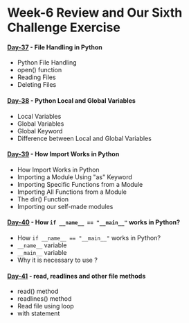 # Week-6 Review and Our Sixth Challenge Exercise

#### [Day-37](https://github.com/hamzaiftkhar/100-Days-of-Code-with-Python/tree/main/Day-37) - File Handling in Python

- Python File Handling
- open() function
- Reading Files
- Deleting Files

#### [Day-38](https://github.com/hamzaiftkhar/100-Days-of-Code-with-Python/tree/main/Day-38) - Python Local and Global Variables

- Local Variables
- Global Variables
- Global Keyword
- Difference between Local and Global Variables

#### [Day-39](https://github.com/hamzaiftkhar/100-Days-of-Code-with-Python/tree/main/Day-39) - How Import Works in Python

- How Import Works in Python
- Importing a Module Using "as" Keyword
- Importing Specific Functions from a Module
- Importing All Functions from a Module
- The dir() Function
- Importing our self-made modules

#### [Day-40](https://github.com/hamzaiftkhar/100-Days-of-Code-with-Python/tree/main/Day-40) - How ```if __name__ == "__main__"``` works in Python?

- How ```if __name__ == "__main__"``` works in Python?
- ```__name__``` variable
- ```__main__``` variable
- Why it is necessary to use ?

#### [Day-41](https://github.com/hamzaiftkhar/100-Days-of-Code-with-Python/tree/main/Day-41) - read, readlines and other file methods

- read() method
- readlines() method
- Read file using loop
- with statement